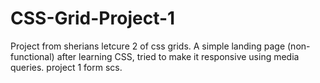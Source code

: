 # CSS-Grid-Project-1
Project from sherians letcure 2 of css grids. 
A simple landing page (non-functional) after learning CSS, tried to make it responsive using media queries.
project 1 form scs.
